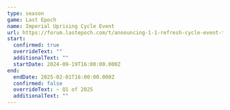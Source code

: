 ```yaml
---
type: season
game: Last Epoch
name: Imperial Uprising Cycle Event
url: https://forum.lastepoch.com/t/announcing-1-1-refresh-cycle-event-the-imperial-uprising/73532
start:
  confirmed: true
  overrideText: ""
  additionalText: ""
  startDate: 2024-09-19T16:00:00.000Z
end:
  endDate: 2025-02-01T16:00:00.000Z
  confirmed: false
  overrideText: ~ Q1 of 2025
  additionalText: ""
---
```

